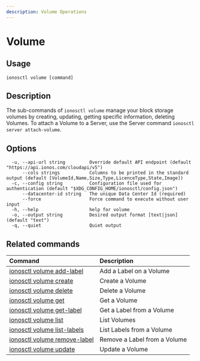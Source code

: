 ```yaml
---
description: Volume Operations
---
```


# Volume

## Usage

```text
ionosctl volume [command]
```

## Description

The sub-commands of `ionosctl volume` manage your block storage volumes by creating, updating, getting specific information, deleting Volumes. To attach a Volume to a Server, use the Server command `ionosctl server attach-volume`.

## Options

```text
  -u, --api-url string         Override default API endpoint (default "https://api.ionos.com/cloudapi/v5")
      --cols strings           Columns to be printed in the standard output (default [VolumeId,Name,Size,Type,LicenceType,State,Image])
  -c, --config string          Configuration file used for authentication (default "$XDG_CONFIG_HOME/ionosctl/config.json")
      --datacenter-id string   The unique Data Center Id (required)
      --force                  Force command to execute without user input
  -h, --help                   help for volume
  -o, --output string          Desired output format [text|json] (default "text")
  -q, --quiet                  Quiet output
```

## Related commands

| Command | Description |
| :--- | :--- |
| [ionosctl volume add-label](add-label.md) | Add a Label on a Volume |
| [ionosctl volume create](create.md) | Create a Volume |
| [ionosctl volume delete](delete.md) | Delete a Volume |
| [ionosctl volume get](get.md) | Get a Volume |
| [ionosctl volume get-label](get-label.md) | Get a Label from a Volume |
| [ionosctl volume list](list.md) | List Volumes |
| [ionosctl volume list-labels](list-labels.md) | List Labels from a Volume |
| [ionosctl volume remove-label](remove-label.md) | Remove a Label from a Volume |
| [ionosctl volume update](update.md) | Update a Volume |

